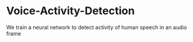 # Voice-Activity-Detection
We train a neural network to detect activity of human speech in an audio frame
